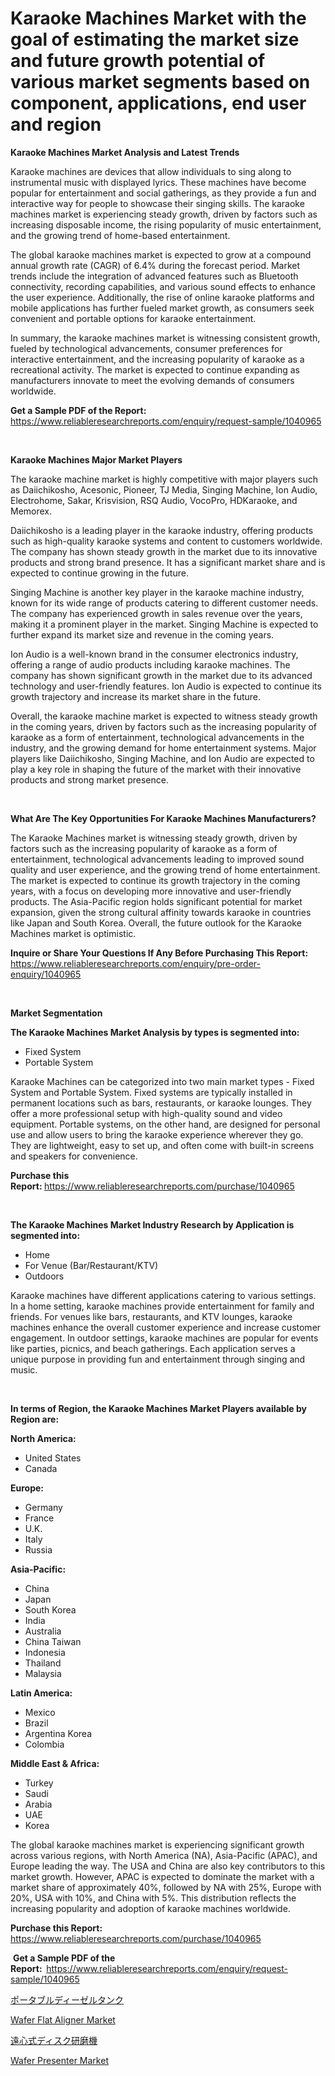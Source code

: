 <p><h1>Karaoke Machines Market with the goal of estimating the market size and future growth potential of various market segments based on component, applications, end user and region</h1></p><p><strong>Karaoke Machines Market Analysis and Latest Trends</strong></p>
<p><p>Karaoke machines are devices that allow individuals to sing along to instrumental music with displayed lyrics. These machines have become popular for entertainment and social gatherings, as they provide a fun and interactive way for people to showcase their singing skills. The karaoke machines market is experiencing steady growth, driven by factors such as increasing disposable income, the rising popularity of music entertainment, and the growing trend of home-based entertainment.</p><p>The global karaoke machines market is expected to grow at a compound annual growth rate (CAGR) of 6.4% during the forecast period. Market trends include the integration of advanced features such as Bluetooth connectivity, recording capabilities, and various sound effects to enhance the user experience. Additionally, the rise of online karaoke platforms and mobile applications has further fueled market growth, as consumers seek convenient and portable options for karaoke entertainment.</p><p>In summary, the karaoke machines market is witnessing consistent growth, fueled by technological advancements, consumer preferences for interactive entertainment, and the increasing popularity of karaoke as a recreational activity. The market is expected to continue expanding as manufacturers innovate to meet the evolving demands of consumers worldwide.</p></p>
<p><strong>Get a Sample PDF of the Report:&nbsp;</strong> <a href="https://www.reliableresearchreports.com/enquiry/request-sample/1040965">https://www.reliableresearchreports.com/enquiry/request-sample/1040965</a></p>
<p>&nbsp;</p>
<p><strong>Karaoke Machines Major Market Players</strong></p>
<p><p>The karaoke machine market is highly competitive with major players such as Daiichikosho, Acesonic, Pioneer, TJ Media, Singing Machine, Ion Audio, Electrohome, Sakar, Krisvision, RSQ Audio, VocoPro, HDKaraoke, and Memorex.</p><p>Daiichikosho is a leading player in the karaoke industry, offering products such as high-quality karaoke systems and content to customers worldwide. The company has shown steady growth in the market due to its innovative products and strong brand presence. It has a significant market share and is expected to continue growing in the future.</p><p>Singing Machine is another key player in the karaoke machine industry, known for its wide range of products catering to different customer needs. The company has experienced growth in sales revenue over the years, making it a prominent player in the market. Singing Machine is expected to further expand its market size and revenue in the coming years.</p><p>Ion Audio is a well-known brand in the consumer electronics industry, offering a range of audio products including karaoke machines. The company has shown significant growth in the market due to its advanced technology and user-friendly features. Ion Audio is expected to continue its growth trajectory and increase its market share in the future.</p><p>Overall, the karaoke machine market is expected to witness steady growth in the coming years, driven by factors such as the increasing popularity of karaoke as a form of entertainment, technological advancements in the industry, and the growing demand for home entertainment systems. Major players like Daiichikosho, Singing Machine, and Ion Audio are expected to play a key role in shaping the future of the market with their innovative products and strong market presence.</p></p>
<p>&nbsp;</p>
<p><strong>What Are The Key Opportunities For Karaoke Machines Manufacturers?</strong></p>
<p><p>The Karaoke Machines market is witnessing steady growth, driven by factors such as the increasing popularity of karaoke as a form of entertainment, technological advancements leading to improved sound quality and user experience, and the growing trend of home entertainment. The market is expected to continue its growth trajectory in the coming years, with a focus on developing more innovative and user-friendly products. The Asia-Pacific region holds significant potential for market expansion, given the strong cultural affinity towards karaoke in countries like Japan and South Korea. Overall, the future outlook for the Karaoke Machines market is optimistic.</p></p>
<p><strong>Inquire or Share Your Questions If Any Before Purchasing This Report:</strong> <a href="https://www.reliableresearchreports.com/enquiry/pre-order-enquiry/1040965">https://www.reliableresearchreports.com/enquiry/pre-order-enquiry/1040965</a></p>
<p>&nbsp;</p>
<p><strong>Market Segmentation</strong></p>
<p><strong>The Karaoke Machines Market Analysis by types is segmented into:</strong></p>
<p><ul><li>Fixed System</li><li>Portable System</li></ul></p>
<p><p>Karaoke Machines can be categorized into two main market types - Fixed System and Portable System. Fixed systems are typically installed in permanent locations such as bars, restaurants, or karaoke lounges. They offer a more professional setup with high-quality sound and video equipment. Portable systems, on the other hand, are designed for personal use and allow users to bring the karaoke experience wherever they go. They are lightweight, easy to set up, and often come with built-in screens and speakers for convenience.</p></p>
<p><strong>Purchase this Report:&nbsp;</strong><a href="https://www.reliableresearchreports.com/purchase/1040965">https://www.reliableresearchreports.com/purchase/1040965</a></p>
<p>&nbsp;</p>
<p><strong>The Karaoke Machines Market Industry Research by Application is segmented into:</strong></p>
<p><ul><li>Home</li><li>For Venue (Bar/Restaurant/KTV)</li><li>Outdoors</li></ul></p>
<p><p>Karaoke machines have different applications catering to various settings. In a home setting, karaoke machines provide entertainment for family and friends. For venues like bars, restaurants, and KTV lounges, karaoke machines enhance the overall customer experience and increase customer engagement. In outdoor settings, karaoke machines are popular for events like parties, picnics, and beach gatherings. Each application serves a unique purpose in providing fun and entertainment through singing and music.</p></p>
<p>&nbsp;</p>
<p><strong>In terms of Region, the Karaoke Machines Market Players available by Region are:</strong></p>
<p>
    <p> <strong> North America: </strong>
        <ul>
            <li>United States</li>
            <li>Canada</li>
        </ul>
        </p> 
    <p> <strong> Europe: </strong>
        <ul>
            <li>Germany</li>
            <li>France</li>
            <li>U.K.</li>
            <li>Italy</li>
            <li>Russia</li>
        </ul>
        </p> 
    <p> <strong> Asia-Pacific: </strong>
        <ul>
            <li>China</li>
            <li>Japan</li>
            <li>South Korea</li>
            <li>India</li>
            <li>Australia</li>
            <li>China Taiwan</li>
            <li>Indonesia</li>
            <li>Thailand</li>
            <li>Malaysia</li>
        </ul>
        </p> 
    <p> <strong> Latin America: </strong>
        <ul>
            <li>Mexico</li>
            <li>Brazil</li>
            <li>Argentina Korea</li>
            <li>Colombia</li>
        </ul>
        </p> 
    <p> <strong> Middle East & Africa: </strong>
        <ul>
            <li>Turkey</li>
            <li>Saudi</li>
            <li>Arabia</li>
            <li>UAE</li>
            <li>Korea</li>
        </ul>
    </p>
    </p>
<p><p>The global karaoke machines market is experiencing significant growth across various regions, with North America (NA), Asia-Pacific (APAC), and Europe leading the way. The USA and China are also key contributors to this market growth. However, APAC is expected to dominate the market with a market share of approximately 40%, followed by NA with 25%, Europe with 20%, USA with 10%, and China with 5%. This distribution reflects the increasing popularity and adoption of karaoke machines worldwide.</p></p>
<p><strong>Purchase this Report: </strong><a href="https://www.reliableresearchreports.com/purchase/1040965">https://www.reliableresearchreports.com/purchase/1040965</a></p>
<p>&nbsp;<strong>Get a Sample PDF of the Report:&nbsp;&nbsp;</strong><a href="https://www.reliableresearchreports.com/enquiry/request-sample/1040965">https://www.reliableresearchreports.com/enquiry/request-sample/1040965</a></p>
<p><strong></strong></p>
<p><p><a href="https://github.com/laurenreichert/Market-Research-Report-List-1/blob/main/820051710324.md">ポータブルディーゼルタンク</a></p><p><a href="https://github.com/jhcraigie/Market-Research-Report-List-2/blob/main/wafer-flat-aligner-market.md">Wafer Flat Aligner Market</a></p><p><a href="https://github.com/RodHoppe07/Market-Research-Report-List-1/blob/main/969520010325.md">遠心式ディスク研磨機</a></p><p><a href="https://github.com/sonuprakash1/Market-Research-Report-List-2/blob/main/wafer-presenter-market.md">Wafer Presenter Market</a></p></p>